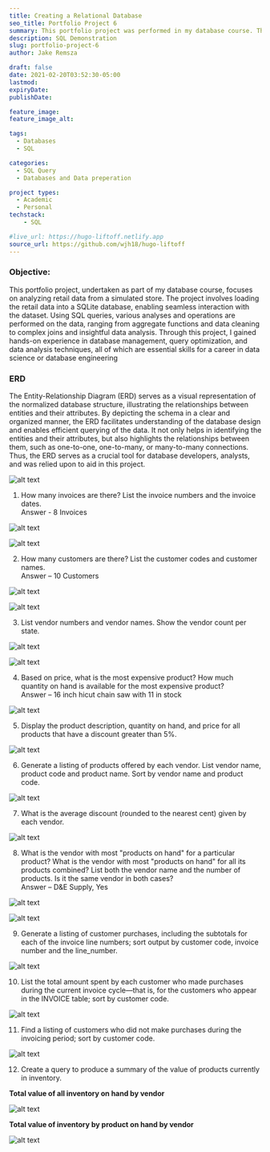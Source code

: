 ```yaml
---
title: Creating a Relational Database
seo_title: Portfolio Project 6
summary: This portfolio project was performed in my database course. The project takes retail data from a fictitious store where it is loaded into a SQLite database and SQL queries are performed.
description: SQL Demonstration
slug: portfolio-project-6
author: Jake Remsza

draft: false
date: 2021-02-20T03:52:30-05:00
lastmod: 
expiryDate: 
publishDate: 

feature_image: 
feature_image_alt: 

tags:
  - Databases
  - SQL

categories:
  - SQL Query
  - Databases and Data preperation

project types: 
  - Academic
  - Personal
techstack:
    - SQL

#live_url: https://hugo-liftoff.netlify.app
source_url: https://github.com/wjh18/hugo-liftoff
---
```


### Objective:  
This portfolio project, undertaken as part of my database course, focuses on analyzing retail data from a simulated store. The project involves loading the retail data into a SQLite database, enabling seamless interaction with the dataset. Using SQL queries, various analyses and operations are performed on the data, ranging from aggregate functions and data cleaning to complex joins and insightful data analysis. Through this project, I gained hands-on experience in database management, query optimization, and data analysis techniques, all of which are essential skills for a career in data science or database engineering

### ERD

The Entity-Relationship Diagram (ERD) serves as a visual representation of the normalized database structure, illustrating the relationships between entities and their attributes. By depicting the schema in a clear and organized manner, the ERD facilitates understanding of the database design and enables efficient querying of the data. It not only helps in identifying the entities and their attributes, but also highlights the relationships between them, such as one-to-one, one-to-many, or many-to-many connections. Thus, the ERD serves as a crucial tool for database developers, analysts, and was relied upon to aid in this project.

![alt text](image.png)


1.	How many invoices are there? List the invoice numbers and the invoice dates.  
Answer - 8 Invoices

![alt text](image-1.png)

![alt text](image-2.png)

2.	How many customers are there? List the customer codes and customer names.  
Answer – 10 Customers

![alt text](image-3.png)

![alt text](image-4.png)

3.	List vendor numbers and vendor names. Show the vendor count per state. 

![alt text](image-5.png)

![alt text](image-6.png)

4.	Based on price, what is the most expensive product? How much quantity on hand is available for the most expensive product?  
Answer – 16 inch hicut chain saw with 11 in stock

![alt text](image-7.png)

5.	Display the product description, quantity on hand, and price for all products that have a discount greater than 5%.

![alt text](image-8.png)

6.	Generate a listing of products offered by each vendor. List vendor name, product code and product name. Sort by vendor name and product code.

![alt text](image-9.png)

7.	What is the average discount (rounded to the nearest cent) given by each vendor.

![alt text](image-10.png)

8.	What is the vendor with most "products on hand" for a particular product? What is the vendor with most "products on hand" for all its products combined? List both the vendor name and the number of products. Is it the same vendor in both cases?  
Answer – D&E Supply, Yes

![alt text](image-11.png)

![alt text](image-12.png)

9.	Generate a listing of customer purchases, including the subtotals for each of the invoice line numbers; sort output by customer code, invoice number and the line_number.

![alt text](image-13.png)

10.	List the total amount spent by each customer who made purchases during the current invoice cycle—that is, for the customers who appear in the INVOICE table; sort by customer code.

![alt text](image-14.png)

11.	Find a listing of customers who did not make purchases during the invoicing period; sort by customer code.

![alt text](image-15.png)

12.	Create a query to produce a summary of the value of products currently in inventory.

**Total value of all inventory on hand by vendor**

![alt text](image-16.png)

**Total value of inventory by product on hand by vendor**

![alt text](image-17.png)